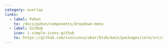 ```yaml
---
category: overlay
links:
  - label: Pohon
    to: /docs/pohon/components/dropdown-menu
  - label: GitHub
    icon: i-simple-icons-github
    to: https://github.com/vinicunca/akar/blob/main/packages/core/src/dropdown-menu/index.ts
---
```

